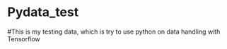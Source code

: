 # Pydata_test

#This is my testing data, which is try to use python on data handling with Tensorflow
